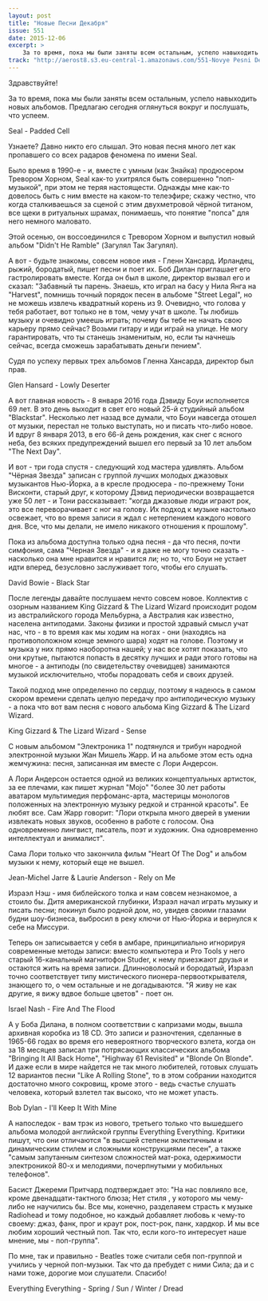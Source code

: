 ```yaml
---
layout: post
title: "Новые Песни Декабря"
issue: 551
date: 2015-12-06
excerpt: >
    За то время, пока мы были заняты всем остальным, успело навыходить новых альбомов. Предлагаю сегодня оглянуться вокруг и послушать, что успеем.
track: "http://aerost8.s3.eu-central-1.amazonaws.com/551-Novye Pesni Dekabrja.mp3"
---
```


Здравствуйте!

За то время, пока мы были заняты всем остальным, успело навыходить новых альбомов. Предлагаю сегодня оглянуться вокруг и послушать, что успеем.

Seal - Padded Cell

Узнаете? Давно никто его слышал. Это новая песня много лет как пропавшего со всех радаров феномена по имени Seal.

Было время в 1990-е - и, вместе с умным (как Знайка) продюсером Тревором Хорном, Seal как-то ухитрялся быть совершенно "поп-музыкой", при этом не теряя настоящести. Однажды мне как-то довелось быть с ним вместе на каком-то телеэфире; скажу честно, что когда сталкиваешься за сценой с этим двухметровой чёрной титаном, все щеки в ритуальных шрамах, понимаешь, что понятие "попса" для него немного маловато.

Этой осенью, он воссоединился с Тревором Хорном и выпустил новый альбом "Didn't He Ramble" (Загулял Так Загулял).

А вот - будьте знакомы, совсем новое имя - Гленн Хансард. Ирландец, рыжий, бородатый, пишет песни и поет их. Боб Дилан приглашает его гастролировать вместе. Когда он был в школе, директор вызвал его и сказал: "Забавный ты парень. Знаешь, кто играл на басу у Нила Янга на "Harvest", помнишь точный порядок песен в альбоме "Street Legal", но не можешь извлечь квадратный корень из 9. Очевидно, что голова у тебя работает, вот только не в том, чему учат в школе. Ты любишь музыку и очевидно умеешь играть; почему бы тебе не начать свою карьеру прямо сейчас? Возьми гитару и иди играй на улице. Не могу гарантировать, что ты станешь знаменитым, но, если ты начнешь сейчас, всегда сможешь зарабатывать деньги пением".

Судя по успеху первых трех альбомов Гленна Хансарда, директор был прав.

Glen Hansard - Lowly Deserter

А вот главная новость - 8 января 2016 года Дэвиду Боуи исполняется 69 лет. В это день выходит в свет его новый 25-й студийный альбом "Blackstar". Несколько лет назад все думали, что Боуи навсегда отошел от музыки, перестал не только выступать, но и писать что-либо новое. И вдруг 8 января 2013, в его 66-й день рождения, как снег с ясного неба, без всяких предупреждений вышел его первый за 10 лет альбом "The Next Day".

И вот - три года спустя - следующий ход мастера удивлять. Альбом "Чёрная Звезда" записан с группой лучших молодых джазовых музыкантов Нью-Йорка, а в кресле продюсера - по-прежнему Тони Висконти, старый друг, к которому Дэвид периодически возвращается уже 50 лет - и Тони рассказывает: "когда джазовые люди играют рок, это все переворачивает с ног на голову. Их подход к музыке настолько освежает, что во время записи я ждал с нетерпением каждого нового дня. Все, что мы делали, не имело никакого отношения к прошлому".

Пока из альбома доступна только одна песня - да что песня, почти симфония, сама "Черная Звезда" - и я даже не могу точно сказать - насколько она мне нравится и нравится ли; но то, что Боуи не устает идти вперед, безусловно заслуживает того, чтобы его слушать.

David Bowie - Black Star

После легенды давайте послушаем нечто совсем новое. Коллектив с озорным названием King Gizzard & The Lizard Wizard происходит родом из австралийского города Мельбурна, а Австралия как известно, населена антиподами. Законы физики и простой здравый смысл учат нас, что - в то время как мы ходим на ногах - они (находясь на противоположном конце земного шара) ходят на голове. Поэтому и музыка у них прямо наоборотна нашей; у нас все хотят показать, что они крутые, пытаются попасть в десятку лучших и ради этого готовы на многое - а антиподы (по свидетельству очевидцев) занимаются музыкой исключительно, чтобы порадовать себя и своих друзей.

Такой подход мне определенно по сердцу, поэтому я надеюсь в самом скором времени сделать целую передачу про антиподическую музыку - а пока что вот вам песня с нового альбома King Gizzard & The Lizard Wizard.

King Gizzard & The Lizard Wizard - Sense

С новым альбомом "Электроника 1" подтянулся и трибун народной электронной музыки Жан Мишель Жарр. И на альбоме этом есть одна жемчужина: песня, записанная им вместе с Лори Андерсон.

А Лори Андерсон остается одной из великих концептуальных артисток, за ее плечами, как пишет журнал "Mojo" "более 30 лет работы аватаром мультимедия перфоманс-арта, мастерицы монологов положенных на электронную музыку редкой и странной красоты". Ее любят все. Сам Жарр говорит: "Лори открыла много дверей в умении извлекать новых звуков, особенно в работе с голосом. Она одновременно лингвист, писатель, поэт и художник. Она одновременно интеллектуал и анималист".

Сама Лори только что закончила фильм "Heart Of The Dog" и альбом музыки к нему, который еще не вышел.

Jean-Michel Jarre & Laurie Anderson - Rely on Me

Израэл Нэш - имя библейского толка и нам совсем незнакомое, а стоило бы. Дитя американской глубинки, Израэл начал играть музыку и писать песни; покинул было родной дом, но, увидев своими глазами будни шоу-бизнеса, выбросил в реку ключи от Нью-Йорка и вернулся к себе на Миссури.

Теперь он записывается у себя в амбаре, принципиально игнорируя современные методы записи: вместо компьютера и Pro Tools у него старый 16-канальный магнитофон Studer, к нему приезжают друзья и остаются жить на время записи. Длинноволосый и бородатый, Израэл точно соответствует типу мистического пионера-первооткрывателя, знающего то, о чем остальные и не догадываются. "Я живу не как другие, я вижу вдвое больше цветов" - поет он.

Israel Nash - Fire And The Flood

А у Боба Дилана, в полном соответствии с капризами моды, вышла архивная коробка из 18 CD. Это записи и разночтения, сделанные в 1965-66 годах во время его невероятного творческого взлета, когда он за 18 месяцев записал три потрясающих классических альбома "Bringing It All Back Home", "Highway 61 Revisited" и "Blonde On Blonde". И даже если в мире найдется не так много любителей, готовых слушать 12 вариантов песни "Like A Rolling Stone", то в этом собрании находится достаточно много сокровищ, кроме этого - ведь счастье слушать человека, который взлетел так высоко, что не может упасть.

Bob Dylan - I'll Keep It With Mine

А напоследок - вам трэк из нового, третьего только что вышедшего альбома молодой английской группы Everything Everything. Критики пишут, что они отличаются "в высшей степени эклектичным и динамическим стилем и сложными конструкциями песен", а также "самым запутанным синтезом сложностей мат-рока, одержимости электроникой 80-х и мелодиями, почерпнутыми у мобильных телефонов".

Басист Джереми Притчард подтверждает это: "На нас повлияло все, кроме двенадцати-тактного блюза; Нет стиля , у которого мы чему-либо не научились бы. Все мы, конечно, разделаяем страсть к музыке Radiohead и тому подобное, но каждый добавляет любовь к чему-то своему: джаз, фанк, прог и краут рок, пост-рок, панк, хардкор. И мы все любим хороший честный поп. Так что, если кого-то интересует наше мнение, мы - поп-группа".

По мне, так и правильно - Beatles тоже считали себя поп-группой и учились у черной поп-музыки. Так что да пребудет с ними Сила; да и с нами тоже, дорогие мои слушатели. Спасибо!

Everything Everything - Spring / Sun / Winter / Dread
